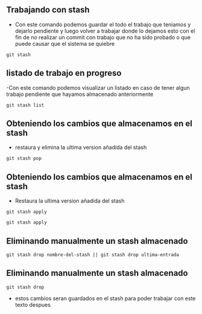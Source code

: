 ## Trabajando con stash

- Con este comando podemos guardar el todo el trabajo que teniamos y dejarlo pendiente y luego volver a trabajar donde lo dejamos
  esto con el fin de no realizar un commit con trabajo que no ha sido probado o que puede causar que el sistema se quiebre

```
git stash
```

## listado de trabajo en progreso

-Con este comando podemos visualizar un listado en caso de tener algun trabajo pendiente que hayamos almacenado anteriormente

```
git stash list
```

## Obteniendo los cambios que almacenamos en el stash

- restaura y elimina la ultima version añadida del stash

```
git stash pop
```

## Obteniendo los cambios que almacenamos en el stash

- Restaura la ultima version añadida del stash

```
git stash apply
```

```
git stash apply
```

## Eliminando manualmente un stash almacenado

```
git stash drop nombre-del-stash || git stash drop ultima-entrada
```

## Eliminando manualmente un stash almacenado

```
git stash drop
```

- estos cambios seran guardados en el stash para poder trabajar con este texto despues
